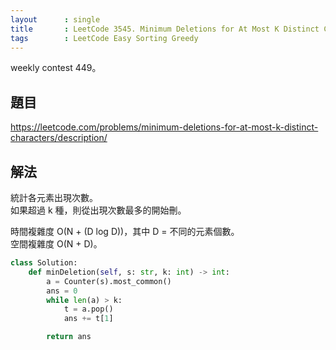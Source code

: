 ```yaml
---
layout      : single
title       : LeetCode 3545. Minimum Deletions for At Most K Distinct Characters
tags        : LeetCode Easy Sorting Greedy
---
```

weekly contest 449。

## 題目

<https://leetcode.com/problems/minimum-deletions-for-at-most-k-distinct-characters/description/>

## 解法

統計各元素出現次數。  
如果超過 k 種，則從出現次數最多的開始刪。  

時間複雜度 O(N + (D log D))，其中 D = 不同的元素個數。  
空間複雜度 O(N + D)。  

```python
class Solution:
    def minDeletion(self, s: str, k: int) -> int:
        a = Counter(s).most_common()
        ans = 0
        while len(a) > k:
            t = a.pop()
            ans += t[1]

        return ans
```
